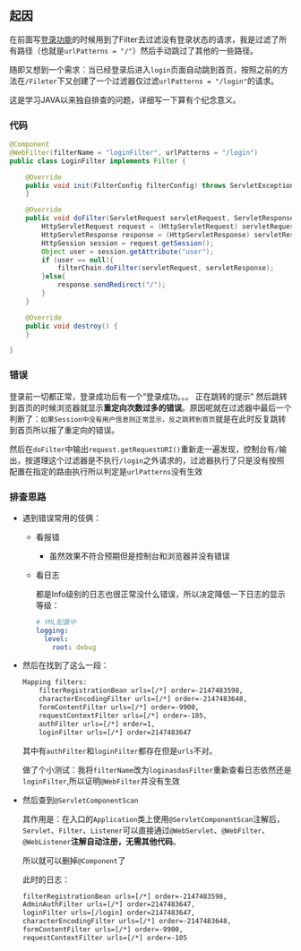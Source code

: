 ## 起因

在前面写[登录功能](./SpringBoot中使用Filter过滤器实现登录功能.md)的时候用到了Filter去过滤没有登录状态的请求，我是过滤了所有路径（也就是`urlPatterns = "/"`）然后手动跳过了其他的一些路径。

随即又想到一个需求：当已经登录后进入`login`页面自动跳到首页，按照之前的方法在`/Fileter`下又创建了一个过滤器仅过滤`urlPatterns = "/login"`的请求。

这是学习JAVA以来独自排查的问题，详细写一下算有个纪念意义。

### 代码

```JAVA
@Component
@WebFilter(filterName = "loginFilter", urlPatterns = "/login")
public class LoginFilter implements Filter {

    @Override
    public void init(FilterConfig filterConfig) throws ServletException {
    }

    @Override
    public void doFilter(ServletRequest servletRequest, ServletResponse servletResponse, FilterChain filterChain) throws IOException, ServletException {
        HttpServletRequest request = (HttpServletRequest) servletRequest;
        HttpServletResponse response = (HttpServletResponse) servletResponse;
        HttpSession session = request.getSession();
        Object user = session.getAttribute("user");
        if (user == null){
            filterChain.doFilter(servletRequest, servletResponse);
        }else{
            response.sendRedirect("/");
        }
    }

    @Override
    public void destroy() {
    }

}

```



### 错误

登录前一切都正常，登录成功后有一个“登录成功。。。 正在跳转的提示” 然后跳转到首页的时候浏览器就显示**重定向次数过多的错误**。原因呢就在过滤器中最后一个判断了：`如果Session中没有用户信息则正常显示，反之跳转到首页`就是在此时反复跳转到首页所以报了重定向的错误。

然后在`doFilter`中输出`request.getRequestURI()`重新走一遍发现，控制台有`/`输出，按道理这个过滤器是不执行`/login`之外请求的，过滤器执行了只是没有按照配置在指定的路由执行所以判定是`urlPatterns`没有生效



### 排查思路

- 遇到错误常用的伎俩：
  - 看报错
    - 虽然效果不符合预期但是控制台和浏览器并没有错误 

      

  - 看日志

    都是Info级别的日志也很正常没什么错误，所以决定降低一下日志的显示等级：

    ```yml
    # YML配置中
    logging:
      level:
        root: debug
    ```
    

- 然后在找到了这么一段：

  ```XML
  Mapping filters:
      filterRegistrationBean urls=[/*] order=-2147483598, 
      characterEncodingFilter urls=[/*] order=-2147483648, 
      formContentFilter urls=[/*] order=-9900, 
      requestContextFilter urls=[/*] order=-105, 
      authFilter urls=[/*] order=1, 
      loginFilter urls=[/*] order=2147483647
  ```

  
    其中有`authFilter`和`loginFilter`都存在但是`urls`不对。
  
    做了个小测试：我将`filterName`改为`loginasdasFilter`重新查看日志依然还是`loginFilter`,所以证明`@WebFilter`并没有生效



- 然后查到`@ServletComponentScan`

  其作用是：在入口的`Application`类上使用`@ServletComponentScan`注解后，`Servlet`、`Filter`、`Listener`可以直接通过`@WebServlet`、`@WebFilter`、`@WebListener`**注解自动注册，无需其他代码**。

  所以就可以删掉`@Component`了

  此时的日志：

  ```XML
  filterRegistrationBean urls=[/*] order=-2147483598, 
  AdminAuthFilter urls=[/*] order=2147483647, 
  loginFilter urls=[/login] order=2147483647, 
  characterEncodingFilter urls=[/*] order=-2147483648, 
  formContentFilter urls=[/*] order=-9900, 
  requestContextFilter urls=[/*] order=-105
  ```

  